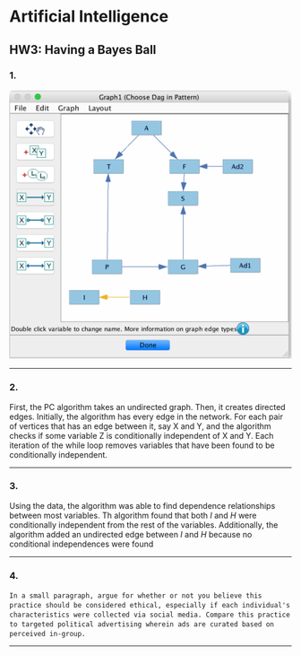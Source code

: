 # Artificial Intelligence
## HW3: Having a Bayes Ball

### 1.
![alt text](Structure.png)
***

### 2.
First, the PC algorithm takes an undirected graph. Then, it creates directed edges. Initially, the algorithm has every edge in the network. For each pair of vertices that has an edge between it, say X and Y, and the algorithm checks if some variable Z is conditionally independent of X and Y. Each iteration of the while loop removes variables that have been found to be conditionally independent.
***

### 3.
Using the data, the algorithm was able to find dependence relationships between most variables. Th algorithm found that both *I* and *H* were conditionally independent from the rest of the variables. Additionally, the algorithm added an undirected edge between *I* and *H* because no conditional independences were found
***

### 4.
```In a small paragraph, argue for whether or not you believe this practice should be considered ethical, especially if each individual's characteristics were collected via social media. Compare this practice to targeted political advertising wherein ads are curated based on perceived in-group.```
***
